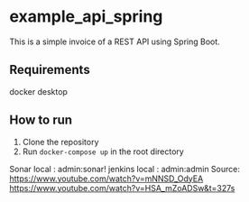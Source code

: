 # example_api_spring

This is a simple invoice of a REST API using Spring Boot.

## Requirements
docker desktop

## How to run
1. Clone the repository
2. Run `docker-compose up` in the root directory


Sonar local : admin:sonar!
jenkins local : admin:admin
Source:
https://www.youtube.com/watch?v=mNNSD_OdyEA
https://www.youtube.com/watch?v=HSA_mZoADSw&t=327s